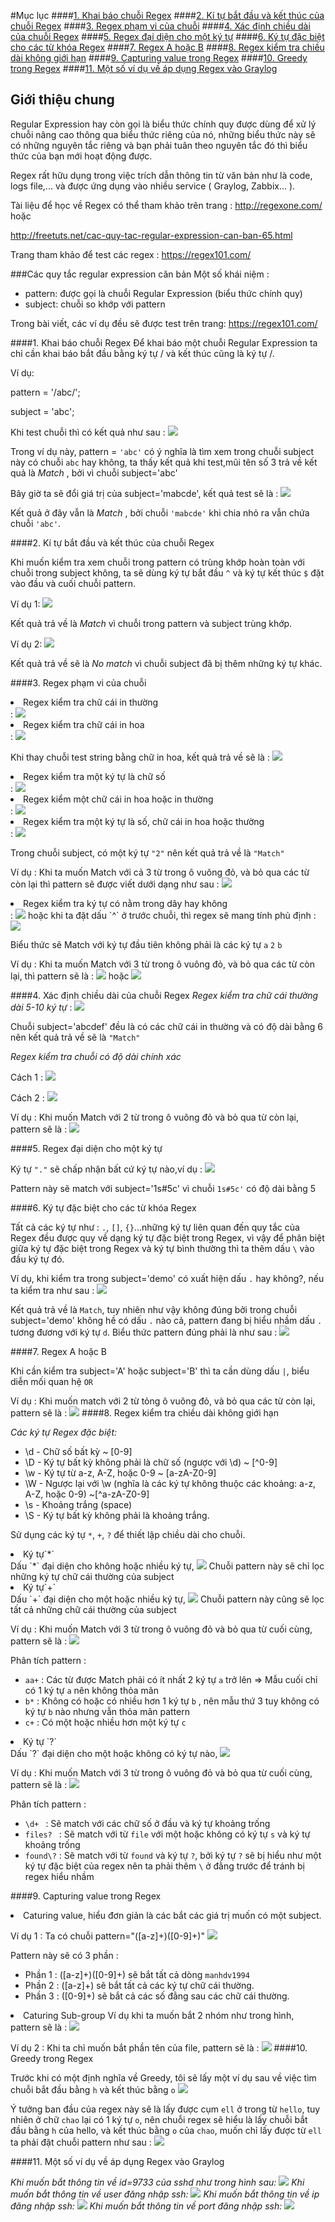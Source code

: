 #Mục lục
####[1. Khai báo chuỗi Regex](https://github.com/manhdinh/ghichep-regex/blob/master/Ghichep.md#1-khai-báo-chuỗi-regex-1)
####[2. Kí tự bắt đầu và kết thúc của chuỗi Regex](https://github.com/manhdinh/ghichep-regex/blob/master/Ghichep.md#2-kí-tự-bắt-đầu-và-kết-thúc-của-chuỗi-regex-1)
####[3. Regex phạm vi của chuỗi](https://github.com/manhdinh/ghichep-regex/blob/master/Ghichep.md#3-regex-phạm-vi-của-chuỗi-1)
####[4. Xác định chiều dài của chuỗi Regex](https://github.com/manhdinh/ghichep-regex/blob/master/Ghichep.md#4-xác-định-chiều-dài-của-chuỗi-regex-1)
####[5. Regex đại diện cho một ký tự](https://github.com/manhdinh/ghichep-regex/blob/master/Ghichep.md#5-regex-đại-diện-cho-một-ký-tự-1)
####[6. Ký tự đặc biệt cho các từ khóa Regex](https://github.com/manhdinh/ghichep-regex/blob/master/Ghichep.md#6-ký-tự-đặc-biệt-cho-các-từ-khóa-regex-1)
####[7. Regex A hoặc B](https://github.com/manhdinh/ghichep-regex/blob/master/Ghichep.md#7-regex-a-hoặc-b-1)
####[8.  Regex kiểm tra chiều dài không giới hạn](https://github.com/manhdinh/ghichep-regex/blob/master/Ghichep.md#8--regex-kiểm-tra-chiều-dài-không-giới-hạn-1)
####[9. Capturing value trong Regex](https://github.com/manhdinh/ghichep-regex/blob/master/Ghichep.md#9-capturing-value-trong-regex-1)
####[10. Greedy trong Regex](https://github.com/manhdinh/ghichep-regex/blob/master/Ghichep.md#10-greedy-trong-regex-1)
####[11. Một số ví dụ về áp dụng Regex vào Graylog](https://github.com/manhdinh/ghichep-regex/blob/master/Ghichep.md#11-một-số-ví-dụ-về-áp-dụng-regex-vào-graylog-1)
## Giới thiệu chung
Regular Expression hay còn gọi là biểu thức chính quy được dùng để xử lý chuỗi nâng cao thông qua biểu thức riêng của nó, những biểu thức này sẽ có những nguyên tắc riêng và bạn phải tuân theo nguyên tắc đó thì biểu thức của bạn mới hoạt động được. 

Regex rất hữu dụng trong việc trích dẫn thông tin từ văn bản như là code, logs file,... và được ứng dụng
vào nhiều service ( Graylog, Zabbix... ).

Tài liệu để học về Regex có thể tham khảo trên trang : http://regexone.com/ hoặc

http://freetuts.net/cac-quy-tac-regular-expression-can-ban-65.html

Trang tham khảo để test các regex : https://regex101.com/ 

###Các quy tắc regular expression căn bản
 Một số khái niệm : 
 -  pattern: được gọi là chuỗi Regular Expression (biểu thức chính quy)
 -  subject: chuỗi so khớp với pattern
 
 Trong bài viết, các ví dụ đều sẽ được test trên trang: https://regex101.com/ 

####1. Khai báo chuỗi Regex
 Để khai báo một chuỗi Regular Expression ta chỉ cần khai báo bắt đầu bằng ký tự / và kết thúc cũng là ký tự /.
 
 Ví dụ: 
 
pattern = '/abc/';
 
subject = 'abc';

Khi test chuỗi thì có kết quả như sau : <img src="http://i.imgur.com/UImXGkP.png">

Trong ví dụ này, pattern = `'abc'` có ý nghĩa là tìm xem trong chuỗi subject này có chuỗi `abc` hay không, ta thấy kết quả khi test,mũi tên số 3 trả về kết quả là *Match* , bởi vì chuỗi subject='abc'

Bây giờ ta sẽ đổi giá trị của subject='mabcde', kết quả test sẽ là : <img src="http://i.imgur.com/r28t9ZS.png">

Kết quả ở đây vẫn là *Match* , bởi chuỗi `'mabcde'` khi chia nhỏ ra vẫn chứa chuỗi `'abc'`.

####2. Kí tự bắt đầu và kết thúc của chuỗi Regex

Khi muốn kiểm tra xem chuỗi trong pattern có trùng khớp hoàn toàn với chuỗi trong subject không, ta sẽ dùng ký tự bắt đầu `^` và ký tự kết thúc `$` đặt vào đầu và cuối chuỗi pattern.

Ví dụ 1: <img src="http://i.imgur.com/TwadzCF.png">

Kết quả trả về là *Match* vì chuỗi trong pattern và subject trùng khớp. 

Ví dụ 2: <img src="http://i.imgur.com/ZL9AAYO.png">

Kết quả trả về sẽ là *No match* vì chuỗi subject đã bị thêm những ký tự khác.

####3. Regex phạm vi của chuỗi

  <li>Regex kiểm tra chữ cái in thường</li> : <img src="http://i.imgur.com/mk29XdZ.png">
  
  <li>Regex kiểm tra chữ cái in hoa</li> : <img src="http://i.imgur.com/exTIDyY.png">
  
   Khi thay chuỗi test string bằng chữ in hoa, kết quả trả về sẽ là : <img src="http://i.imgur.com/exTIDyY.png">
  
  <li>Regex kiểm tra một ký tự là chữ số</li> : <img src="http://i.imgur.com/80g4xwk.png">
  
  <li>Regex kiểm một chữ cái in hoa hoặc in thường</li> : <img src="http://i.imgur.com/ERwSx6S.png">
  
  <li>Regex kiểm tra một ký tự là số, chữ cái in hoa hoặc thường</li> : <img src="http://i.imgur.com/nKhBbUn.png">
  
  Trong chuỗi subject, có một ký tự `"2"` nên kết quả trả về là `"Match"`
  
  Ví dụ : Khi ta muốn Match với cả 3 từ trong ô vuông đỏ, và bỏ qua các từ còn lại thì pattern sẽ được viết dưới dạng như sau : <img src="http://i.imgur.com/yne1i6K.png">
  
   <li>Regex kiểm tra ký tự có nằm trong dãy hay không</li> : <img src="http://i.imgur.com/DhkxgNN.png">
   hoặc khi ta đặt dấu `^` ở trước chuỗi, thì regex sẽ mang tính phủ định : <img src="http://i.imgur.com/MniYaOZ.png">
   
   Biểu thức sẽ Match với ký tự đầu tiên không phải là các ký tự `a` `2` `b`
   
  Ví dụ : Khi ta muốn Match với 3 từ trong ô vuông đỏ, và bỏ qua các từ còn lại, thì pattern sẽ là : <img src="http://i.imgur.com/0XHuq2y.png"> hoặc <img src="http://i.imgur.com/rtI25iB.png">
  
####4. Xác định chiều dài của chuỗi Regex
 *Regex kiểm tra chữ cái thường dài 5-10 ký tự* : <img src="http://i.imgur.com/fSr3fBF.png">
 
 Chuỗi subject='abcdef' đều là có các chữ cái in thường và có độ dài bằng 6 nên kết quả trả về sẽ là `"Match"`
 
 *Regex kiểm tra chuỗi có độ dài chính xác*
 
 Cách 1 : <img src="http://i.imgur.com/cWVfGSN.png">
 
 Cách 2 : <img src="http://i.imgur.com/dNTPmEy.png">
 
 Ví dụ : Khi muốn Match với 2 từ trong ô vuông đỏ và bỏ qua từ còn lại, pattern sẽ là : <img src="http://i.imgur.com/IV97Kss.png">

####5. Regex đại diện cho một ký tự

Ký tự `"."` sẽ chấp nhận bất cứ ký tự nào,ví dụ : <img src="http://i.imgur.com/gGczvju.png">

Pattern này sẽ match với subject='1s#5c' vì chuỗi `1s#5c'` có độ dài bằng 5

####6. Ký tự đặc biệt cho các từ khóa Regex

Tất cả các ký tự như : `.`, `[]`, `{}`...những ký tự liên quan đến quy tắc của Regex đều được quy về dạng ký tự đặc biệt trong Regex, vì vậy để phân biệt giữa ký tự đặc biệt trong Regex và ký tự bình thường thì ta thêm dấu `\` vào đầu ký tự đó.

Ví dụ, khi kiểm tra trong subject='demo' có xuất hiện dấu `.` hay không?, nếu ta kiểm tra như sau : <img src="http://i.imgur.com/MeVYA6f.png">

Kết quả trả về là `Match`, tuy nhiên như vậy không đúng bởi trong chuỗi subject='demo' không hề có dấu `.` nào cả, pattern đang bị hiểu nhầm dấu `.` tương đương với ký tự `d`. Biểu thức pattern đúng phải là như sau : <img src="http://i.imgur.com/vCtVAHB.png">

####7. Regex A hoặc B

Khi cần kiểm tra subject='A' hoặc subject='B' thì ta cần dùng dấu `|`, biểu diễn mối quan hệ `OR`

Ví dụ : Khi muốn match với 2 từ tỏng ô vuông đỏ, và bỏ qua các từ còn lại, pattern sẽ là : <img src="http://i.imgur.com/BrGwkeR.png">
####8.  Regex kiểm tra chiều dài không giới hạn

*Các ký tự Regex đặc biệt:*

 - \d - Chữ số bất kỳ ~ [0-9]
 - \D - Ký tự bất kỳ không phải là chữ số (ngược với \d) ~ [^0-9]
 - \w - Ký tự từ a-z, A-Z, hoặc 0-9 ~ [a-zA-Z0-9]
 - \W - Ngược lại với \w (nghĩa là các ký tự không thuộc các khoảng: a-z, A-Z, hoặc 0-9) ~[^a-zA-Z0-9]
 - \s - Khoảng trắng (space)
 - \S - Ký tự bất kỳ không phải là khoảng trắng.

Sử dụng các ký tự `*`, `+`, `?` để thiết lập chiều dài cho chuỗi.

<li>Ký tự`*`</li>
Dấu `*` đại diện cho không hoặc nhiều ký tự, <img src="http://i.imgur.com/zOc8llE.png">
Chuỗi pattern này sẽ chỉ lọc những ký tự chữ cái thường của subject
<li>Ký tự`+`</li>
Dấu `+` đại diện cho một hoặc nhiều ký tự, <img src="http://i.imgur.com/kT46NnL.png">
Chuỗi pattern này cũng sẽ lọc tất cả những chữ cái thường của subject

Ví dụ : Khi muốn Match với 3 từ trong ô vuông đỏ và bỏ qua từ cuối cùng, pattern sẽ là : <img src="http://i.imgur.com/IhDbpPy.png">

Phân tích pattern : 
 - `aa+` : Các từ được Match phải có ít nhất 2 ký tự `a` trở lên => Mẫu cuối chỉ có 1 ký tự `a` nên không thỏa mãn
 - `b*`  : Không có hoặc có nhiều hơn 1 ký tự `b` , nên mẫu thứ 3 tuy không có ký tự `b` nào nhưng vẫn thỏa mãn pattern
 - `c+`  : Có một hoặc nhiều hơn một ký tự `c`
<li>Ký tự `?` </li>
Dấu `?` đại diện cho một hoặc không có ký tự nào, <img src="http://i.imgur.com/Ri9zWZk.png">

Ví dụ : Khi muốn Match với 3 từ trong ô vuông đỏ và bỏ qua từ cuối cùng, pattern sẽ là : <img src="http://i.imgur.com/BjODc7m.png">

Phân tích pattern : 
 - `\d+ `    : Sẽ match với các chữ số ở đầu và ký tự khoảng trống ` `
 - `files? ` : Sẽ match với từ `file` với một hoặc không có ký tự `s` và ký tự khoảng trống ` `
 - `found\?`  : Sẽ match với từ `found` và ký tự `?`, bởi ký tự `?` sẽ bị hiểu như một ký tự đặc biệt của regex nên ta phải thêm `\` ở đằng trước để tránh bị regex hiểu nhầm

####9. Capturing value trong Regex

<li>Caturing value, hiểu đơn giản là các bắt các giá trị muốn có một subject.</li>

Ví dụ 1 : Ta có chuỗi pattern="([a-z]+)([0-9]+)" 
<img src="http://i.imgur.com/8JB7spj.png"> 

Pattern này sẽ có 3 phần : 
 - Phần 1 : ([a-z]+)([0-9]+) sẽ bắt tất cả dòng `manhdv1994`
 - Phần 2 : ([a-z]+) sẽ bắt tất cả các ký tự chữ cái thường.
 - Phần 3 : ([0-9]+) sẽ bắt cả các số đằng sau các chữ cái thường.
 <li> Caturing Sub-group 
Ví dụ khi ta muốn bắt 2 nhóm như trong hình, pattern sẽ là : <img src="http://i.imgur.com/ZWlxqcY.png">
 
Ví dụ 2 : Khi ta chỉ muốn bắt phần tên của file, pattern sẽ là : <img src="http://i.imgur.com/thIxT7B.png">
####10. Greedy trong Regex

Trước khi có một định nghĩa về Greedy, tôi sẽ lấy một ví dụ sau về việc tìm chuỗi bắt đầu bằng `h` và kết thúc bằng `o`
<img src="http://i.imgur.com/akD4IWH.png">

Ý tưởng ban đầu của regex này sẽ là lấy được cụm `ell` ở trong từ `hello`, tuy nhiên ở chữ `chao` lại có 1 ký tự `o`, nên chuỗi regex sẽ hiểu là lấy chuỗi bắt đầu bằng `h` của hello, và kết thúc bằng `o` của `chao`, muốn chỉ lấy được từ `ell` ta phải đặt chuỗi pattern như sau : <img src="http://i.imgur.com/gmYBPdD.png">

####11. Một số ví dụ về áp dụng Regex vào Graylog

*Khi muốn bắt thông tin về id=9733 của sshd như trong hình sau:*
<img src="http://i.imgur.com/ULLQiN8.png">
*Khi muốn bắt thông tin về user đăng nhập ssh:*
<img src="http://i.imgur.com/6iPV4cP.png">
*Khi muốn bắt thông tin về ip đăng nhập ssh:*
<img src="http://i.imgur.com/8CxpG5e.png">
*Khi muốn bắt thông tin về port đăng nhập ssh:*
<img src="http://i.imgur.com/6S5xDgQ.png">

